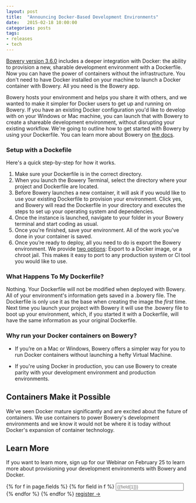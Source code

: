 ```yaml
---
layout: post
title:  "Announcing Docker-Based Development Environments"
date:   2015-02-18 10:00:00
categories: posts
tags:
- releases
- tech
---
```


[Bowery version 3.6.0](http://bowery.io/docs/downloads/) includes a deeper integration with Docker: the ability to provision a new, sharable development environment with a Dockerfile.  Now you can have the power of containers without the infrastructure. You don't need to have Docker installed on your machine to launch a Docker container with Bowery. All you need is the Bowery app. 

Bowery hosts your environment and helps you share it with others, and we wanted to make it simpler for Docker users to get up and running on Bowery. If you have an existing Docker configuration you'd like to develop with on your Windows or Mac machine, you can launch that with Bowery to create a shareable development environment, without disrupting your existing workflow. We're going to outline how to get started with Bowery by using your Dockerfile. You can learn more about Bowery on [the docs](http://bowery.io/docs/what-is-bowery/). 

### Setup with a Dockefile

Here's a quick step-by-step for how it works. 

1. Make sure your Dockerfile is in the correct directory. 
2. When you launch the Bowery Terminal, select the directory where your project and Dockerfile are located.
3. Before Bowery launches a new container, it will ask if you would like to use your existing Dockerfile to provision your environment. Click yes, and Bowery will read the Dockerfile in your directory and executes the steps to set up your operating system and dependencies. 
4. Once the instance is launched, navigate to your folder in your Bowery terminal and start coding as usual. 
5. Once you're finished, save your environment. All of the work you've done in your container is saved.
6. Once you’re ready to deploy, all you need to do is export the Bowery environment. We provide [two options](http://bowery.io/docs/deployment/): Export to a Docker image, or a chroot jail. This makes it easy to port to any production system or CI tool you would like to use. 

### What Happens To My Dockerfile? 

Nothing. Your Dockerfile will not be modified when deployed with Bowery. All of your environment's information gets saved in a .bowery file. The Dockerfile is only use it as the base when creating the image the *first* time. Next time you launch your project with Bowery it will use the .bowery file to boot up your environment, which, if you started it with a Dockerfile, will have the same information as your original Dockerfile. 
  
### Why run your Docker containers on Bowery? 

* If you’re on a Mac or Windows, Bowery offers a simpler way for you to run Docker containers without launching a hefty Virtual Machine. 

* If you're using Docker in production, you can use Bowery to create parity with your development environment and production environments. 

## Containers Make it Possible

We’ve seen Docker mature significantly and are excited about the future of containers. We use containers to power Bowery's development environments and we know it would not be where it is today without Docker's expansion of container technology. 

## Learn More 

If you want to learn more, sign up for our Webinar on February 25 to learn more about provisioning your development environments with Bowery and Docker.

<div>
<form class="form">
    {% for f in page.fields %}
      {% for field in f %}
        <input class="field" type="text" placeholder="{{field[1]}}" name="{{field[0]}}">
      {% endfor %}
    {% endfor %}
    <a class="btn" href="https://attendee.gotowebinar.com/register/3411168119429103873">register &rarr;</a>

  </form>
</div>